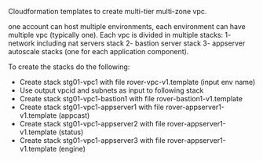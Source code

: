 Cloudformation templates to create multi-tier multi-zone vpc.

one account can host multiple environments, each environment can have multiple vpc (typically one). Each vpc is divided in multiple stacks:
1- network including nat servers stack
2- bastion server stack
3- appserver autoscale stacks (one for each application component).

To create the stacks do the following:
- Create stack stg01-vpc1 with file rover-vpc-v1.template (input env name)
- Use output vpcid and subnets as input to following stack
- Create stack stg01-vpc1-bastion1 with file rover-bastion1-v1.template
- Create stack stg01-vpc1-appserver1 with file rover-appserver1-v1.template (appcast)
- Create stack stg01-vpc1-appserver2 with file rover-appserver1-v1.template (status)
- Create stack stg01-vpc1-appserver3 with file rover-appserver1-v1.template (engine)
